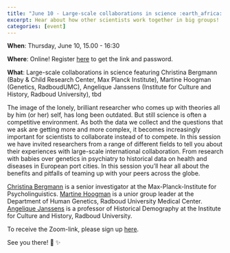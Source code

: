 ```yaml
---
title: "June 10 - Large-scale collaborations in science :earth_africa: :woman_scientist: :handshake: :man_scientist: :globe_with_meridians:"
excerpt: Hear about how other scientists work together in big groups!
categories: [event]
---
```


**When**: Thursday, June 10, 15.00 - 16:30

**Where**: Online! Register [here](https://forms.gle/KXdy5dZrLrVqHjnm7) to get the link and password.

**What**: Large-scale collaborations in science
featuring Christina Bergmann (Baby & Child Research Center, Max Planck Institute), Martine Hoogman (Genetics, RadboudUMC),  Angelique Janssens (Institute for Culture and History, Radboud University), tbd

The image of the lonely, brilliant researcher who comes up with theories all by him (or her) self, has long been outdated. But still science is often a competitive environment. As both the data we collect and the questions that we ask are getting more and more complex, it becomes increasingly important for scientists to collaborate instead of to compete. In this session we have invited researchers from a range of different fields to tell you about their experiences with large-scale international collaboration. From research with babies over genetics in psychiatry to historical data on health and diseases in European port cities. In this session you’ll hear all about the benefits and pitfalls of teaming up with your peers across the globe.

[Christina Bergmann](https://sites.google.com/site/chbergma/) is a senior investigator at the Max-Planck-Institute for Psycholinguistics.
[Martine Hoogman](https://martinehoogman.com/) is a unior group leader at the Department of Human Genetics, Radboud University Medical Center.
[Angelique Janssens](https://www.ru.nl/rich/our-research/research-groups/radboud-group-historical-demography-family-history/) is a professor of Historical Demography at the Institute for Culture and History, Radboud University.

To receive the Zoom-link, please sign up [here](https://forms.gle/KXdy5dZrLrVqHjnm7).

See you there! :wave: :sparkles:
